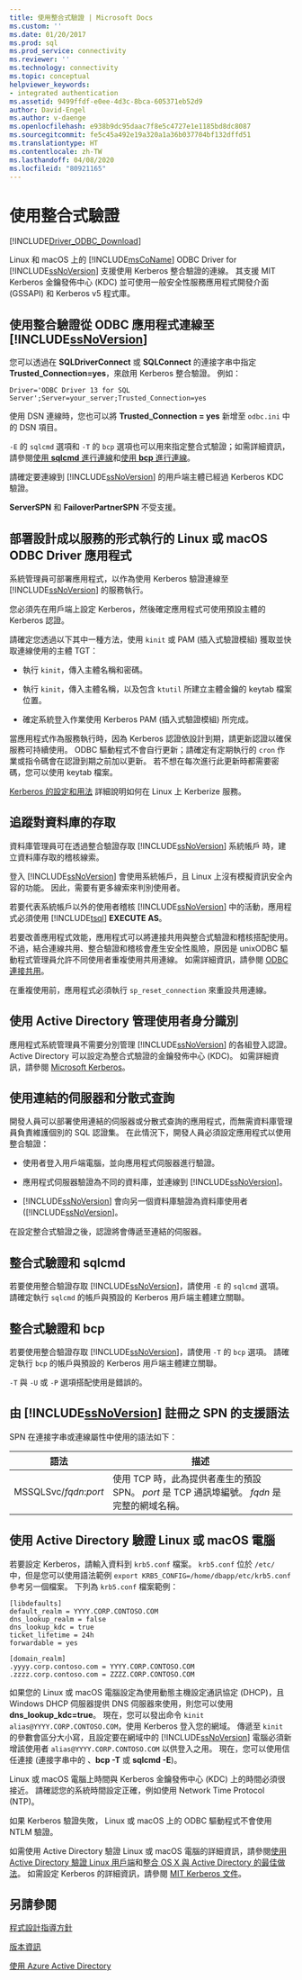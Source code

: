 ```yaml
---
title: 使用整合式驗證 | Microsoft Docs
ms.custom: ''
ms.date: 01/20/2017
ms.prod: sql
ms.prod_service: connectivity
ms.reviewer: ''
ms.technology: connectivity
ms.topic: conceptual
helpviewer_keywords:
- integrated authentication
ms.assetid: 9499ffdf-e0ee-4d3c-8bca-605371eb52d9
author: David-Engel
ms.author: v-daenge
ms.openlocfilehash: e938b9dc95daac7f8e5c4727e1e1185bd8dc8087
ms.sourcegitcommit: fe5c45a492e19a320a1a36b037704bf132dffd51
ms.translationtype: HT
ms.contentlocale: zh-TW
ms.lasthandoff: 04/08/2020
ms.locfileid: "80921165"
---
```

# <a name="using-integrated-authentication"></a>使用整合式驗證
[!INCLUDE[Driver_ODBC_Download](../../../includes/driver_odbc_download.md)]

Linux 和 macOS 上的 [!INCLUDE[msCoName](../../../includes/msconame_md.md)] ODBC Driver for [!INCLUDE[ssNoVersion](../../../includes/ssnoversion-md.md)] 支援使用 Kerberos 整合驗證的連線。 其支援 MIT Kerberos 金鑰發佈中心 (KDC) 並可使用一般安全性服務應用程式開發介面 (GSSAPI) 和 Kerberos v5 程式庫。
  
## <a name="using-integrated-authentication-to-connect-to-ssnoversion-from-an-odbc-application"></a>使用整合驗證從 ODBC 應用程式連線至 [!INCLUDE[ssNoVersion](../../../includes/ssnoversion-md.md)]  

您可以透過在 **SQLDriverConnect** 或 **SQLConnect** 的連接字串中指定 **Trusted_Connection=yes**，來啟用 Kerberos 整合驗證。 例如：  

```
Driver='ODBC Driver 13 for SQL Server';Server=your_server;Trusted_Connection=yes  
```
  
使用 DSN 連線時，您也可以將 **Trusted_Connection = yes** 新增至 `odbc.ini` 中的 DSN 項目。
  
`-E` 的 `sqlcmd` 選項和 `-T` 的 `bcp` 選項也可以用來指定整合式驗證；如需詳細資訊，請參閱[使用 **sqlcmd** 進行連線](../../../connect/odbc/linux-mac/connecting-with-sqlcmd.md)和[使用 **bcp** 進行連線](../../../connect/odbc/linux-mac/connecting-with-bcp.md)。

請確定要連線到 [!INCLUDE[ssNoVersion](../../../includes/ssnoversion-md.md)] 的用戶端主體已經過 Kerberos KDC 驗證。
  
**ServerSPN** 和 **FailoverPartnerSPN** 不受支援。  
  
## <a name="deploying-a-linux-or-macos-odbc-driver-application-designed-to-run-as-a-service"></a>部署設計成以服務的形式執行的 Linux 或 macOS ODBC Driver 應用程式

系統管理員可部署應用程式，以作為使用 Kerberos 驗證連線至 [!INCLUDE[ssNoVersion](../../../includes/ssnoversion-md.md)] 的服務執行。  
  
您必須先在用戶端上設定 Kerberos，然後確定應用程式可使用預設主體的 Kerberos 認證。

請確定您透過以下其中一種方法，使用 `kinit` 或 PAM (插入式驗證模組) 獲取並快取連線使用的主體 TGT：  
  
-   執行 `kinit`，傳入主體名稱和密碼。  
  
-   執行 `kinit`，傳入主體名稱，以及包含 `ktutil` 所建立主體金鑰的 keytab 檔案位置。  
  
-   確定系統登入作業使用 Kerberos PAM (插入式驗證模組) 所完成。

當應用程式作為服務執行時，因為 Kerberos 認證依設計到期，請更新認證以確保服務可持續使用。 ODBC 驅動程式不會自行更新；請確定有定期執行的 `cron` 作業或指令碼會在認證到期之前加以更新。 若不想在每次進行此更新時都需要密碼，您可以使用 keytab 檔案。  
  
[Kerberos 的設定和用法](https://commons.oreilly.com/wiki/index.php/Linux_in_a_Windows_World/Centralized_Authentication_Tools/Kerberos_Configuration_and_Use) 詳細說明如何在 Linux 上 Kerberize 服務。
  
## <a name="tracking-access-to-a-database"></a>追蹤對資料庫的存取

資料庫管理員可在透過整合驗證存取 [!INCLUDE[ssNoVersion](../../../includes/ssnoversion-md.md)] 系統帳戶 時，建立資料庫存取的稽核線索。  
  
登入 [!INCLUDE[ssNoVersion](../../../includes/ssnoversion-md.md)] 會使用系統帳戶，且 Linux 上沒有模擬資訊安全內容的功能。 因此，需要有更多線索來判別使用者。
  
若要代表系統帳戶以外的使用者稽核 [!INCLUDE[ssNoVersion](../../../includes/ssnoversion-md.md)] 中的活動，應用程式必須使用 [!INCLUDE[tsql](../../../includes/tsql-md.md)] **EXECUTE AS**。  
  
若要改善應用程式效能，應用程式可以將連接共用與整合式驗證和稽核搭配使用。 不過，結合連線共用、整合驗證和稽核會產生安全性風險，原因是 unixODBC 驅動程式管理員允許不同使用者重複使用共用連線。 如需詳細資訊，請參閱 [ODBC 連接共用](http://www.unixodbc.org/doc/conn_pool.html)。  

在重複使用前，應用程式必須執行 `sp_reset_connection` 來重設共用連線。  

## <a name="using-active-directory-to-manage-user-identities"></a>使用 Active Directory 管理使用者身分識別

應用程式系統管理員不需要分別管理 [!INCLUDE[ssNoVersion](../../../includes/ssnoversion-md.md)] 的各組登入認證。 Active Directory 可以設定為整合式驗證的金鑰發佈中心 (KDC)。 如需詳細資訊，請參閱 [Microsoft Kerberos](/windows/desktop/SecAuthN/microsoft-kerberos)。

## <a name="using-linked-server-and-distributed-queries"></a>使用連結的伺服器和分散式查詢

開發人員可以部署使用連結的伺服器或分散式查詢的應用程式，而無需資料庫管理員負責維護個別的 SQL 認證集。 在此情況下，開發人員必須設定應用程式以使用整合驗證：  
  
-   使用者登入用戶端電腦，並向應用程式伺服器進行驗證。  
  
-   應用程式伺服器驗證為不同的資料庫，並連線到 [!INCLUDE[ssNoVersion](../../../includes/ssnoversion-md.md)]。  
  
-   [!INCLUDE[ssNoVersion](../../../includes/ssnoversion-md.md)] 會向另一個資料庫驗證為資料庫使用者 ([!INCLUDE[ssNoVersion](../../../includes/ssnoversion-md.md)]。  
  
在設定整合式驗證之後，認證將會傳遞至連結的伺服器。  
  
## <a name="integrated-authentication-and-sqlcmd"></a>整合式驗證和 sqlcmd
若要使用整合驗證存取 [!INCLUDE[ssNoVersion](../../../includes/ssnoversion-md.md)]，請使用 `-E` 的 `sqlcmd` 選項。 請確定執行 `sqlcmd` 的帳戶與預設的 Kerberos 用戶端主體建立關聯。

## <a name="integrated-authentication-and-bcp"></a>整合式驗證和 bcp
若要使用整合驗證存取 [!INCLUDE[ssNoVersion](../../../includes/ssnoversion-md.md)]，請使用 `-T` 的 `bcp` 選項。 請確定執行 `bcp` 的帳戶與預設的 Kerberos 用戶端主體建立關聯。 
  
`-T` 與 `-U` 或 `-P` 選項搭配使用是錯誤的。
  
## <a name="supported-syntax-for-an-spn-registered-by-ssnoversion"></a>由 [!INCLUDE[ssNoVersion](../../../includes/ssnoversion-md.md)] 註冊之 SPN 的支援語法

SPN 在連接字串或連線屬性中使用的語法如下：  

|語法|描述|  
|----------|---------------|  
|MSSQLSvc/*fqdn*:*port*|使用 TCP 時，此為提供者產生的預設 SPN。 *port* 是 TCP 通訊埠編號。 *fqdn* 是完整的網域名稱。|  
  
## <a name="authenticating-a-linux-or-macos-computer-with-active-directory"></a>使用 Active Directory 驗證 Linux 或 macOS 電腦

若要設定 Kerberos，請輸入資料到 `krb5.conf` 檔案。 `krb5.conf` 位於 `/etc/` 中，但是您可以使用語法範例 `export KRB5_CONFIG=/home/dbapp/etc/krb5.conf` 參考另一個檔案。 下列為 `krb5.conf` 檔案範例：  
  
```  
[libdefaults]  
default_realm = YYYY.CORP.CONTOSO.COM  
dns_lookup_realm = false  
dns_lookup_kdc = true  
ticket_lifetime = 24h  
forwardable = yes  
  
[domain_realm]  
.yyyy.corp.contoso.com = YYYY.CORP.CONTOSO.COM  
.zzzz.corp.contoso.com = ZZZZ.CORP.CONTOSO.COM  
```  
  
如果您的 Linux 或 macOS 電腦設定為使用動態主機設定通訊協定 (DHCP)，且 Windows DHCP 伺服器提供 DNS 伺服器來使用，則您可以使用 **dns_lookup_kdc=true**。 現在，您可以發出命令 `kinit alias@YYYY.CORP.CONTOSO.COM`，使用 Kerberos 登入您的網域。 傳遞至 `kinit` 的參數會區分大小寫，且設定要在網域中的 [!INCLUDE[ssNoVersion](../../../includes/ssnoversion-md.md)] 電腦必須新增該使用者 `alias@YYYY.CORP.CONTOSO.COM` 以供登入之用。 現在，您可以使用信任連接 (連接字串中的  、**bcp -T** 或 **sqlcmd -E**)。  
  
Linux 或 macOS 電腦上時間與 Kerberos 金鑰發佈中心 (KDC) 上的時間必須很接近。 請確認您的系統時間設定正確，例如使用 Network Time Protocol (NTP)。  

如果 Kerberos 驗證失敗， Linux 或 macOS 上的 ODBC 驅動程式不會使用 NTLM 驗證。  

如需使用 Active Directory 驗證 Linux 或 macOS 電腦的詳細資訊，請參閱[使用 Active Directory 驗證 Linux 用戶端](https://technet.microsoft.com/magazine/2008.12.linux.aspx#id0060048)和[整合 OS X 與 Active Directory 的最佳做法](https://training.apple.com/pdf/Best_Practices_for_Integrating_OS_X_with_Active_Directory.pdf)。 如需設定 Kerberos 的詳細資訊，請參閱 [MIT Kerberos 文件](https://web.mit.edu/kerberos/krb5-1.12/doc/index.html)。

## <a name="see-also"></a>另請參閱  
[程式設計指導方針](../../../connect/odbc/linux-mac/programming-guidelines.md)

[版本資訊](../../../connect/odbc/linux-mac/release-notes-odbc-sql-server-linux-mac.md)

[使用 Azure Active Directory](../../../connect/odbc/using-azure-active-directory.md)

